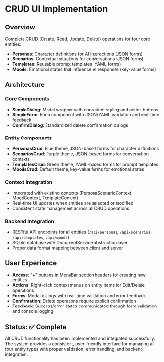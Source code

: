 # CRUD UI Implementation

## Overview
Complete CRUD (Create, Read, Update, Delete) operations for four core entities:
- **Personas**: Character definitions for AI interactions (JSON forms)
- **Scenarios**: Contextual situations for conversations (JSON forms)
- **Templates**: Reusable prompt templates (YAML forms)
- **Moods**: Emotional states that influence AI responses (key-value forms)

## Architecture

### Core Components
- **SimpleDialog**: Modal wrapper with consistent styling and action buttons
- **SimpleForm**: Form component with JSON/YAML validation and real-time feedback
- **ConfirmDialog**: Standardized delete confirmation dialogs

### Entity Components
- **PersonasCrud**: Blue theme, JSON-based forms for character definitions
- **ScenariosCrud**: Purple theme, JSON-based forms for conversation contexts
- **TemplatesCrud**: Green theme, YAML-based forms for prompt templates
- **MoodsCrud**: Default theme, key-value forms for emotional states

### Context Integration
- Integrated with existing contexts (PersonaScenarioContext, MoodContext, TemplateContext)
- Real-time UI updates when entities are selected or modified
- Consistent state management across all CRUD operations

### Backend Integration
- RESTful API endpoints for all entities (`/api/personas`, `/api/scenarios`, `/api/templates`, `/api/moods`)
- SQLite database with DocumentService abstraction layer
- Proper data format mapping between client and server

## User Experience
- **Access**: "+" buttons in MenuBar section headers for creating new entities
- **Actions**: Right-click context menus on entity items for Edit/Delete operations
- **Forms**: Modal dialogs with real-time validation and error feedback
- **Confirmation**: Delete operations require explicit confirmation
- **Feedback**: Success/error states communicated through form validation and console logging

## Status: ✅ Complete
All CRUD functionality has been implemented and integrated successfully. The system provides a consistent, user-friendly interface for managing all four entity types with proper validation, error handling, and backend integration.